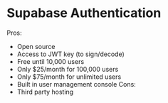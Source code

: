 # Supabase Authentication

Pros:
 - Open source
 - Access to JWT key (to sign/decode)
 - Free until 10,000 users
 - Only $25/month for 100,000 users
 - Only $75/month for unlimited users
 - Built in user management console
Cons:
 - Third party hosting
